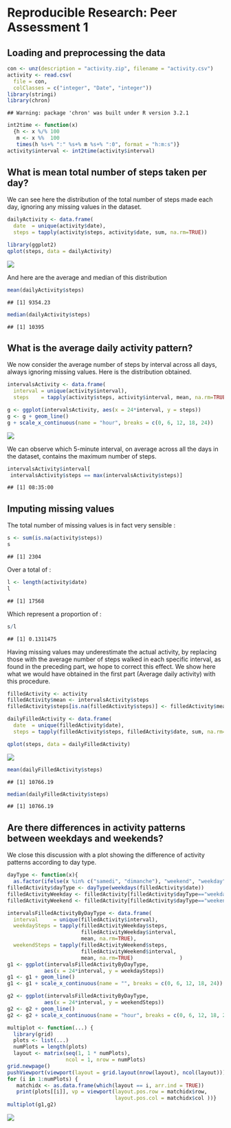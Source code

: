 # Reproducible Research: Peer Assessment 1

## Loading and preprocessing the data


```r
con <- unz(description = "activity.zip", filename = "activity.csv")
activity <- read.csv(
  file = con,
  colClasses = c("integer", "Date", "integer"))
library(stringi)
library(chron)
```

```
## Warning: package 'chron' was built under R version 3.2.1
```

```r
int2time <- function(x)
  {h <- x %/% 100
   m <- x %%  100
   times(h %s+% ":" %s+% m %s+% ":0", format = "h:m:s")}
activity$interval <- int2time(activity$interval)
```


## What is mean total number of steps taken per day?

We can see here the distribution of the total number of steps made each day,
ignoring any missing values in the dataset.


```r
dailyActivity <- data.frame(
  date  = unique(activity$date),
  steps = tapply(activity$steps, activity$date, sum, na.rm=TRUE))

library(ggplot2)
qplot(steps, data = dailyActivity)
```

![](PA1_template_files/figure-html/unnamed-chunk-2-1.png) 

And here are the average and median of this distribution


```r
mean(dailyActivity$steps)
```

```
## [1] 9354.23
```

```r
median(dailyActivity$steps)
```

```
## [1] 10395
```

## What is the average daily activity pattern?

We now consider the average number of steps by interval across all days,
always ignoring missing values.
Here is the distribution obtained.


```r
intervalsActivity <- data.frame(
  interval = unique(activity$interval),
  steps    = tapply(activity$steps, activity$interval, mean, na.rm=TRUE))

g <- ggplot(intervalsActivity, aes(x = 24*interval, y = steps))
g <- g + geom_line()
g + scale_x_continuous(name = "hour", breaks = c(0, 6, 12, 18, 24))
```

![](PA1_template_files/figure-html/unnamed-chunk-4-1.png) 

We can observe which 5-minute interval, on average across all the days in the dataset, contains the maximum number of steps.


```r
intervalsActivity$interval[
 intervalsActivity$steps == max(intervalsActivity$steps)]
```

```
## [1] 08:35:00
```


## Imputing missing values

The total number of missing values is in fact very sensible :


```r
s <- sum(is.na(activity$steps))
s
```

```
## [1] 2304
```

Over a total of :


```r
l <- length(activity$date)
l
```

```
## [1] 17568
```

Which represent a proportion of :


```r
s/l
```

```
## [1] 0.1311475
```

Having missing values may underestimate the actual activity,
by replacing those with the average number of steps walked in each specific interval, as found in the preceding part, we hope to correct this effect.
We show here what we would have obtained in the first part (Average daily activity) with this procedure.


```r
filledActivity <- activity
filledActivity$mean <- intervalsActivity$steps
filledActivity$steps[is.na(filledActivity$steps)] <- filledActivity$mean[is.na(filledActivity$steps)]

dailyFilledActivity <- data.frame(
  date  = unique(filledActivity$date),
  steps = tapply(filledActivity$steps, filledActivity$date, sum, na.rm=TRUE))

qplot(steps, data = dailyFilledActivity)
```

![](PA1_template_files/figure-html/unnamed-chunk-9-1.png) 

```r
mean(dailyFilledActivity$steps)
```

```
## [1] 10766.19
```

```r
median(dailyFilledActivity$steps)
```

```
## [1] 10766.19
```


## Are there differences in activity patterns between weekdays and weekends?

We close this discussion with a plot showing the difference of activity patterns according to day type.


```r
dayType <- function(x){
  as.factor(ifelse(x %in% c("samedi", "dimanche"), "weekend", "weekday"))}
filledActivity$dayType <- dayType(weekdays(filledActivity$date))
filledActivityWeekday <- filledActivity[filledActivity$dayType=="weekday",]
filledActivityWeekend <- filledActivity[filledActivity$dayType=="weekend",]

intervalsFilledActivityByDayType <- data.frame(
  interval     = unique(filledActivity$interval),
  weekdaySteps = tapply(filledActivityWeekday$steps,
                        filledActivityWeekday$interval,
                        mean, na.rm=TRUE),
  weekendSteps = tapply(filledActivityWeekend$steps,
                        filledActivityWeekend$interval,
                        mean, na.rm=TRUE)               )
g1 <- ggplot(intervalsFilledActivityByDayType,
            aes(x = 24*interval, y = weekdaySteps))
g1 <- g1 + geom_line()
g1 <- g1 + scale_x_continuous(name = "", breaks = c(0, 6, 12, 18, 24))

g2 <- ggplot(intervalsFilledActivityByDayType,
            aes(x = 24*interval, y = weekendSteps))
g2 <- g2 + geom_line()
g2 <- g2 + scale_x_continuous(name = "hour", breaks = c(0, 6, 12, 18, 24))

multiplot <- function(...) {
  library(grid)
  plots <- list(...)
  numPlots = length(plots)
  layout <- matrix(seq(1, 1 * numPlots),
                   ncol = 1, nrow = numPlots)
grid.newpage()
pushViewport(viewport(layout = grid.layout(nrow(layout), ncol(layout))))
for (i in 1:numPlots) {
   matchidx <- as.data.frame(which(layout == i, arr.ind = TRUE))
   print(plots[[i]], vp = viewport(layout.pos.row = matchidx$row,
                                   layout.pos.col = matchidx$col ))}     }
multiplot(g1,g2)
```

![](PA1_template_files/figure-html/unnamed-chunk-10-1.png) 
